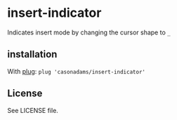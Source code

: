 # insert-indicator

Indicates insert mode by changing the cursor shape to `_`

## installation

With [plug](https://github.com/andreyorst/plug.kak):
`plug 'casonadams/insert-indicator'`

## License

See LICENSE file.
